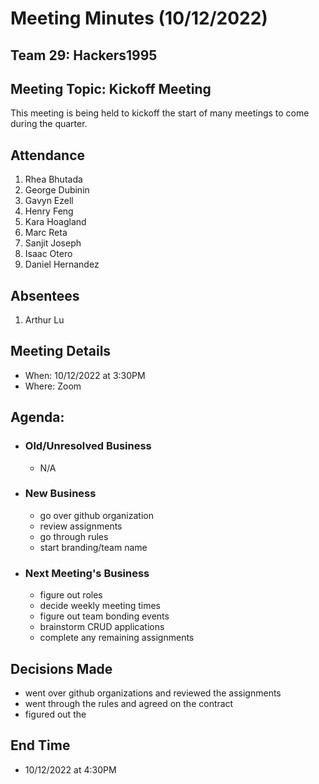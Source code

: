 # Meeting Minutes (10/12/2022)
## Team 29: Hackers1995
## Meeting Topic: Kickoff Meeting
This meeting is being held to kickoff the start of many meetings to come during the quarter.
## Attendance
1. Rhea Bhutada
2. George Dubinin
3. Gavyn Ezell
4. Henry Feng
5. Kara Hoagland
6. Marc Reta
7. Sanjit Joseph
8. Isaac Otero
9. Daniel Hernandez

## Absentees
1. Arthur Lu

## Meeting Details
- When: 10/12/2022 at 3:30PM
- Where: Zoom

## Agenda:
- ### Old/Unresolved Business
  - N/A
- ### New Business
  - go over github organization
  - review assignments
  - go through rules
  - start branding/team name
- ### Next Meeting's Business
  - figure out roles
  - decide weekly meeting times
  - figure out team bonding events
  - brainstorm CRUD applications
  - complete any remaining assignments

## Decisions Made
- went over github organizations and reviewed the assignments
- went through the rules and agreed on the contract
- figured out the 

## End Time
- 10/12/2022 at 4:30PM



